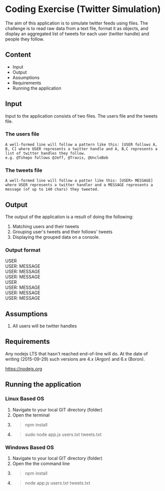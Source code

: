 # Coding Exercise (Twitter Simulation)

The aim of this application is to simulate twitter feeds using files. The challenge is to read raw data from a text file, format it as objects, and display an aggregated list of tweets for each user (twitter handle) and people they follow. 

## Content  

* Input
* Output
* Assumptions
* Requirements
* Running the application

## Input  

Input to the application consists of two files. The users file and the tweets file.  

### The users file 

    A well-formed line will follow a pattern like this: [USER follows A, B, C] where USER represents a twitter handle and A, B,C represents a list of twitter handles they follow.
    e.g. @Tshepo follows @Jeff, @Travis, @UncleBob

### The tweets file

    A well-formed line will follow a patter like this: [USER> MESSAGE] where USER represents a twitter handler and a MESSAGE represents a message (of up to 140 chars) they tweeted.

 ## Output  

 The output of the application is a result of doing the following:
 
 1. Matching users and their tweets
 2. Grouping user's tweets and their follows' tweets
 3. Displaying the grouped data on a console.  

### Output format

USER   
    <tab> USER: MESSAGE   
    <tab> USER: MESSAGE   
    <tab> USER: MESSAGE   
USER   
    <tab> USER: MESSAGE   
    <tab> USER: MESSAGE   
    <tab> USER: MESSAGE   

## Assumptions  

1. All users will be twitter handles

## Requirements  

Any nodejs LTS that hasn't reached end-of-line will do. At the date of writing (2015-09-29) such versions are 4.x (Argon) and 6.x (Boron).

https://nodejs.org

## Running the application  

### Linux Based OS

1. Navigate to your local GIT directory (folder)
2. Open the terminal 
3. > npm install 
4. > sudo node app.js  users.txt tweets.txt

### Windows Based OS

1. Navigate to your local GIT directory (folder)
2. Open the the command line 
3. > npm install 
4. > node app.js  users.txt tweets.txt
